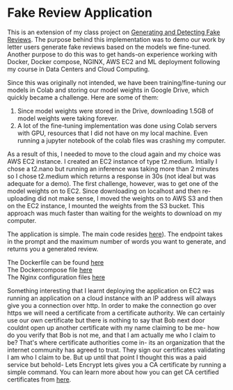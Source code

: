 # Fake Review Application

This is an extension of my class project on [Generating and Detecting Fake Reviews](https://github.com/farhan0167/AIGeneratedFakeReview). The purpose behind this implementation was
to demo our work by letter users generate fake reviews based on the models we fine-tuned. Another purpose to do this was to get hands-on experience working with Docker, Docker compose, NGINX, 
AWS EC2 and ML deployment following my course in Data Centers and Cloud Computing.

Since this was originally not intended, we have been training/fine-tuning our models in Colab and storing our model weights in Google Drive, which quickly became a challenge. Here are some of them:
1. Since model weights were stored in the Drive, downloading 1.5GB of model weights were taking forever.
2. A lot of the fine-tuning implementation was done using Colab servers with GPU, resources that I did not have on my local machine. Even running a jupyter notebook of the colab files was crashing my computer.

As a result of this, I needed to move to the cloud again and my choice was AWS EC2 instance. I created an EC2 instance of type t2.medium. Intially I chose a t2.nano but running an inference was taking more than 2 minutes so I chose t2.medium which returns a response in 30s (not ideal but was adequate for a demo). The first challenge, however, was to get one of the model weights
on to EC2. Since downloading on localhost and then re-uploading did not make sense, I moved the weights on to AWS S3 and then on the EC2 instance, I mounted the weights from the S3 bucket. This approach was much faster than waiting for the weights to download on my computer. 

The application is simple. The main code resides [here](https://github.com/farhan0167/fake-review-detector/blob/main/backend/app.py#L56:~:text=%5D)). The endpoint takes in the prompt and the maximum number of words you want to generate, and returns you a generated review. 

The Dockerfile can be found [here](https://github.com/farhan0167/fake-review-detector/blob/main/backend/Dockerfile) \
The Dockercompose file [here](https://github.com/farhan0167/fake-review-detector/blob/main/docker-compose.yml) \
The Nginx configuration files [here](https://github.com/farhan0167/fake-review-detector/blob/main/nginx/nginx.conf)

Something interesting that I learnt deploying the application on EC2 was running an application on a cloud instance with an IP address will always give you a connection over http. In order to make the connection go over https we will need a certificate from a certificate authority. We can certainly use our own certificate but there is nothing to say that Bob next door couldnt open up another certificate with my name claiming to be me- how do you verify that Bob is not me, and that I am actually me who I claim to be? That's where certificate authorities come in- its an organization that the internet community has agreed to trust. They sign our certificates validating I am who I claim to be. But up until that point I thought this was a paid service but behold- Lets Encrypt lets gives you a CA certificate by running a simple command. You can learn more about how you can get CA certified certificates from [here](https://certbot.eff.org/).

